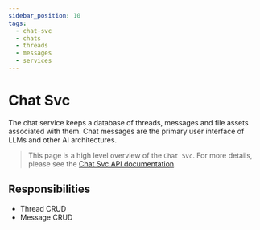 ```yaml
---
sidebar_position: 10
tags:
  - chat-svc
  - chats
  - threads
  - messages
  - services
---
```


# Chat Svc

The chat service keeps a database of threads, messages and file assets associated with them. Chat messages are the primary user interface of LLMs and other AI architectures.

> This page is a high level overview of the `Chat Svc`. For more details, please see the [Chat Svc API documentation](/docs/openorch/add-message).

## Responsibilities

- Thread CRUD
- Message CRUD
